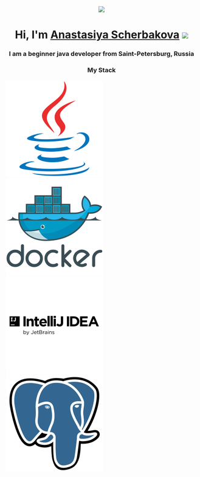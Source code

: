 <div id="header" align="center">
  <img src="https://media.giphy.com/media/LMcB8XospGZO8UQq87/giphy.gif" width="200"/>
</div>
<h1 align="center">Hi, I'm <a href="https://t.me/an_shd" target="_blank">Anastasiya Scherbakova</a> 
<img src="https://github.com/blackcater/blackcater/raw/main/images/Hi.gif" height="32"/></h1>
<h3 align="center">I am a beginner java developer from Saint-Petersburg, Russia </h3>
<h3 align="center"> My Stack </h3>


<div id="badges">
<a href="your-linkedin-URL">
    <img src="https://github.com/devicons/devicon/blob/master/icons/java/java-original.svg" alt="Java"/>
  </a>
  <a href="your-linkedin-URL">
    <img src="https://github.com/devicons/devicon/blob/master/icons/docker/docker-original-wordmark.svg" alt="Docker"/>
  </a>
  <a href="your-youtube-URL">
    <img src="https://github.com/devicons/devicon/blob/master/icons/intellij/intellij-plain-wordmark.svg" alt="IntelliJ IDEA"/>
  </a>
  <a href="your-twitter-URL">
    <img src="https://github.com/devicons/devicon/blob/master/icons/postgresql/postgresql-original.svg" alt="PostgreSQL"/>
  </a>
</div>

<!--
**AnScherbakova/AnScherbakova** is a ✨ _special_ ✨ repository because its `README.md` (this file) appears on your GitHub profile.

Here are some ideas to get you started:

- 🔭 I’m currently working on ...
- 🌱 I’m currently learning ...
- 👯 I’m looking to collaborate on ...
- 🤔 I’m looking for help with ...
- 💬 Ask me about ...
- 📫 How to reach me: ...
- 😄 Pronouns: ...
- ⚡ Fun fact: ...
-->
